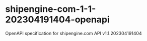 # shipengine-com-1-1-202304191404-openapi
OpenAPI specification for shipengine.com API v1.1.202304191404
